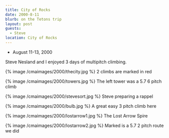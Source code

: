 ```yaml
---
title: City of Rocks
date: 2000-8-11
blurb: on the Tetons trip
layout: post
guests:
  - Steve
location: City of Rocks
---
```


* August 11-13, 2000

Steve Nesland and I enjoyed 3 days of multipitch climbing.

{% image /cmaimages/2000/thecity.jpg %}
2 climbs are marked in red

{% image /cmaimages/2000/towers.jpg %}
The left tower was a 5.7 6 pitch climb

{% image /cmaimages/2000/stevesort.jpg %}
Steve preparing a rappel

{% image /cmaimages/2000/bulb.jpg %}
A great easy 3 pitch climb here

{% image /cmaimages/2000/lostarrow1.jpg %}
The Lost Arrow Spire

{% image /cmaimages/2000/lostarrow2.jpg %}
Marked is a 5.7 2 pitch route we did

